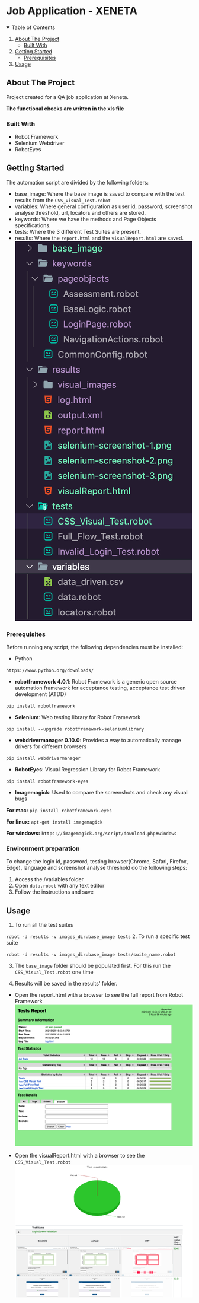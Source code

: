 # Job Application - XENETA

<!-- TABLE OF CONTENTS -->
<details open="open">
  <summary>Table of Contents</summary>
  <ol>
    <li>
      <a href="#about-the-project">About The Project</a>
      <ul>
        <li><a href="#built-with">Built With</a></li>
      </ul>
    </li>
    <li>
      <a href="#getting-started">Getting Started</a>
      <ul>
        <li><a href="#prerequisites">Prerequisites</a></li>
      </ul>
    </li>
    <li><a href="#usage">Usage</a></li>
  </ol>
</details>



<!-- ABOUT THE PROJECT -->
## About The Project

Project created for a QA job application at Xeneta.

**The functional checks are written in the xls file**

### Built With

* Robot Framework
* Selenium Webdriver
* RobotEyes

<!-- GETTING STARTED -->
## Getting Started
The automation script are divided by the following folders:
- base_image: Where the base image is saved to compare with the test results from the `CSS_Visual_Test.robot`
- variables: Where general configuration as user id, password, screenshot analyse threshold, url, locators and others are stored.
- keywords: Where we have the methods and Page Objects specifications.
- tests: Where the 3 different Test Suites are present.
- results: Where the `report.html` and the `visualReport.html` are saved.
![folders-screenshot]

### Prerequisites

Before running any script, the following dependencies must be installed:

* Python

`https://www.python.org/downloads/`

* **robotframework 4.0.1**: Robot Framework is a generic open source automation framework for acceptance testing, acceptance test driven development (ATDD)

`pip install robotframework`

* **Selenium**: Web testing library for Robot Framework

`pip install --upgrade robotframework-seleniumlibrary`

* **webdrivermanager 0.10.0**: Provides a way to automatically manage drivers for different browsers

`pip install webdrivermanager`

* **RobotEyes**: Visual Regression Library for Robot Framework
  
`pip install robotframework-eyes`
   
* **Imagemagick**: Used to compare the screenshots and check any visual bugs

**For mac:**
  `pip install robotframework-eyes`

**For linux:**
`apt-get install imagemagick`

**For windows:**
`https://imagemagick.org/script/download.php#windows`

### Environment preparation

To change the login id, password, testing browser(Chrome, Safari, Firefox, Edge), language and screenshot analyse threshold do the following steps:

1. Access the /variables folder
2. Open `data.robot` with any text editor
3. Follow the instructions and save


<!-- USAGE EXAMPLES -->
## Usage

1. To run all the test suites

`robot -d results -v images_dir:base_image tests`
2. To run a specific test suite

`robot -d results -v images_dir:base_image tests/suite_name.robot`

3. The `base_image` folder should be populated first. For this run the `CSS_Visual_Test.robot` one time 


4. Results will be saved in the results' folder.

* Open the report.html with a browser to see the full report from Robot Framework
![report-screenshot]
  

* Open the visualReport.html with a browser to see the `CSS_Visual_Test.robot`
![visual-screenshot]


[report-screenshot]: git_images/report.png
[visual-screenshot]: git_images/visualreport.png
[folders-screenshot]: git_images/folders.png
